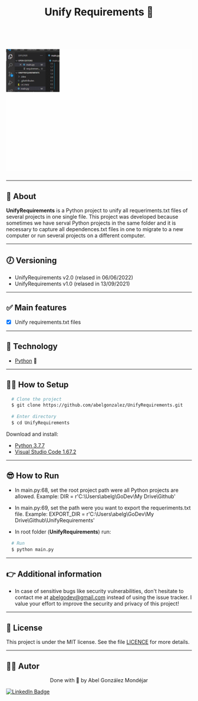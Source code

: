 <h1 align="center">
   <p> Unify Requirements 🐍</p>  
</h1>

<br>

<h1 align="center">
  <img 
    src="./Doc/demo.gif"
  />
</h1>

---
## 🧾 About
**UnifyRequirements** is a Python project to unify all requeriments.txt files of several projects in one single file. This project was developed because sometimes we have serval Python projects in the same folder and it is necessary to capture all dependences.txt files in one to migrate to a new computer or run several projects on a different computer.

---
## 🕖 Versioning
- UnifyRequirements v2.0 (relased in 06/06/2022)
- UnifyRequirements v1.0 (relased in 13/09/2021)

---
## ✅ Main features
- [x] Unify requirements.txt files

---
## 🔧 Technology
- [Python](https://www.python.org/) 💚

---
## 👨‍💻 How to Setup
```bash
  # Clone the project
  $ git clone https://github.com/abelgonzalez/UnifyRequirements.git
```
```bash
  # Enter directory
  $ cd UnifyRequirements
```

Download and install: 
 - [Python 3.7.7](https://www.python.org/downloads/release/python-377/)
 - [Visual Studio Code 1.67.2](https://code.visualstudio.com/Download)
     
---
## 😎 How to Run
 - In main.py:68, set the root project path were all Python projects are allowed. Example:
    DIR = r'C:\Users\abelg\GoDev\My Drive\Github'
 - In main.py:69, set the path were you want to export the requeriments.txt file. Example: 
    EXPORT_DIR = r'C:\Users\abelg\GoDev\My Drive\Github\UnifyRequirements'
 
 - In root folder (**UnifyRequirements**) run:
  ```bash
    # Run
    $ python main.py
  ```

---
## 👉 Additional information
* In case of sensitive bugs like security vulnerabilities, don't hesitate to contact me at abelgodev@gmail.com instead of using the issue tracker. I value your effort to improve the security and privacy of this project!

---
## 📝 License

This project is under the MIT license. See the file <a href="https://github.com/abelgonzalez/UnifyRequirements/LICENSE">LICENCE</a> for more details.

---
## 🧑‍💻 Autor
<p align="center">Done with 💙 by Abel González Mondéjar</p>


[![LinkedIn Badge](https://img.shields.io/badge/-Abel_González_Mondéjar-blue?style=flat-square&logo=Linkedin&logoColor=white&link=https://www.linkedin.com/in/abelgonzalezmondejar/)](https://www.linkedin.com/in/abelgonzalezmondejar/)
